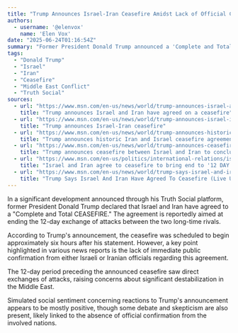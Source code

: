 ```yaml
---
title: "Trump Announces Israel-Iran Ceasefire Amidst Lack of Official Confirmation"
authors:
  - username: '@elenvox'
    name: 'Elen Vox'
date: "2025-06-24T01:16:54Z"
summary: "Former President Donald Trump announced a 'Complete and Total CEASEFIRE' between Israel and Iran, intended to end their 12-day conflict, via Truth Social. The announcement came without immediate public confirmation from either Israeli or Iranian officials."
tags:
  - "Donald Trump"
  - "Israel"
  - "Iran"
  - "Ceasefire"
  - "Middle East Conflict"
  - "Truth Social"
sources:
  - url: "https://www.msn.com/en-us/news/world/trump-announces-israel-and-iran-have-agreed-to-a-ceasefire/ar-AA1Hhr0a"
    title: "Trump announces Israel and Iran have agreed on a ceasefire"
  - url: "https://www.msn.com/en-us/news/world/trump-announces-israel-iran-ceasefire/ar-AA1HhC8F"
    title: "Trump announces Israel-Iran ceasefire"
  - url: "https://www.msn.com/en-us/news/world/trump-announces-historic-iran-and-israel-ceasefire-agreement-to-end-12-day-war/ar-AA1HhwQj"
    title: "Trump announces historic Iran and Israel ceasefire agreement to end '12 Day War'"
  - url: "https://www.msn.com/en-us/news/world/trump-announces-ceasefire-between-israel-and-iran-to-conclude-12-day-war/ar-AA1Hhozh"
    title: "Trump announces ceasefire between Israel and Iran to conclude '12 day war'"
  - url: "https://www.msn.com/en-us/politics/international-relations/israel-and-iran-agree-to-ceasefire-to-bring-end-to-12-day-war-trump-says/ar-AA1Hhmr8"
    title: "Israel and Iran agree to ceasefire to bring end to '12 DAY WAR,' Trump says"
  - url: "https://www.msn.com/en-us/news/world/trump-says-israel-and-iran-have-agreed-to-ceasefire-live-updates/ar-AA1HbYB5"
    title: "Trump Says Israel And Iran Have Agreed To Ceasefire (Live Updates)"
---
```


In a significant development announced through his Truth Social platform, former President Donald Trump declared that Israel and Iran have agreed to a "Complete and Total CEASEFIRE." The agreement is reportedly aimed at ending the 12-day exchange of attacks between the two long-time rivals.

According to Trump's announcement, the ceasefire was scheduled to begin approximately six hours after his statement. However, a key point highlighted in various news reports is the lack of immediate public confirmation from either Israeli or Iranian officials regarding this agreement.

The 12-day period preceding the announced ceasefire saw direct exchanges of attacks, raising concerns about significant destabilization in the Middle East.

Simulated social sentiment concerning reactions to Trump's announcement appears to be mostly positive, though some debate and skepticism are also present, likely linked to the absence of official confirmation from the involved nations.
